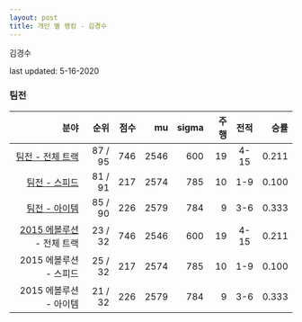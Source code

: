 ```yaml
---
layout: post
title: 개인 별 랭킹 - 김경수
---
```


김경수

last updated: 5-16-2020


### 팀전

| 분야 | 순위 | 점수 | mu | sigma | 주행 | 전적 | 승률 |
|---:|---:|---:|---:|---:|---:|:---:|---:|
| [팀전 - 전체 트랙](../team-full) | 87 / 95 | 746 | 2546 | 600 | 19 | 4-15 | 0.211 |
| [팀전 - 스피드](../team-speed) | 81 / 91 | 217 | 2574 | 785 | 10 | 1-9 | 0.100 |
| [팀전 - 아이템](../team-item) | 85 / 90 | 226 | 2579 | 784 | 9 | 3-6 | 0.333 |
| [2015 에볼루션](../teams-t2015_1) - 전체 트랙 | 23 / 32 | 746 | 2546 | 600 | 19 | 4-15 | 0.211 |
| 2015 에볼루션 - 스피드 | 25 / 32 | 217 | 2574 | 785 | 10 | 1-9 | 0.100 |
| 2015 에볼루션 - 아이템 | 21 / 32 | 226 | 2579 | 784 | 9 | 3-6 | 0.333 |
